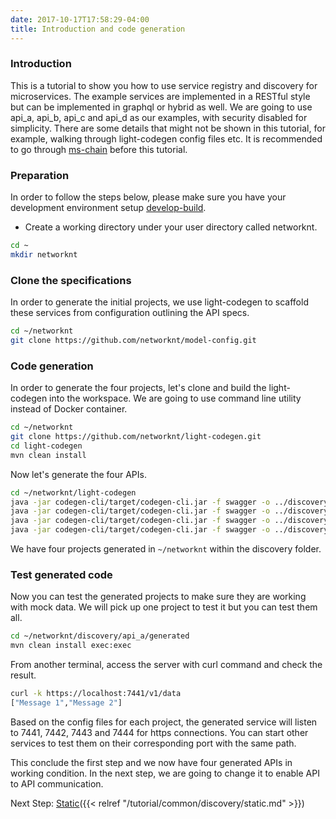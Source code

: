 ```yaml
---
date: 2017-10-17T17:58:29-04:00
title: Introduction and code generation
---
```


### Introduction

This is a tutorial to show you how to use service registry and discovery
for microservices. The example services are implemented in a RESTful style but
can be implemented in graphql or hybrid as well. We are going to use 
api_a, api_b, api_c and api_d as our examples, with security disabled for 
simplicity. There are some details that might not be shown in this tutorial, 
for example, walking through light-codegen config files etc.
It is recommended to go through [ms-chain][] before this tutorial. 

### Preparation

In order to follow the steps below, please make sure you have your 
development environment setup [develop-build][].

* Create a working directory under your user directory called networknt.

```bash
cd ~
mkdir networknt
```

### Clone the specifications

In order to generate the initial projects, we use light-codegen to scaffold
these services from configuration outlining the API specs.

```bash
cd ~/networknt
git clone https://github.com/networknt/model-config.git
```

### Code generation

In order to generate the four projects, let's clone and build the light-codegen 
into the workspace. We are going to use command line utility instead of Docker container.

```bash
cd ~/networknt
git clone https://github.com/networknt/light-codegen.git
cd light-codegen
mvn clean install
```

Now let's generate the four APIs.

```bash
cd ~/networknt/light-codegen
java -jar codegen-cli/target/codegen-cli.jar -f swagger -o ../discovery/api_a/generated -m ../model-config/rest/swagger/api_a/1.0.0/swagger.json -c ../model-config/rest/swagger/api_a/1.0.0/config.json
java -jar codegen-cli/target/codegen-cli.jar -f swagger -o ../discovery/api_b/generated -m ../model-config/rest/swagger/api_b/1.0.0/swagger.json -c ../model-config/rest/swagger/api_b/1.0.0/config.json
java -jar codegen-cli/target/codegen-cli.jar -f swagger -o ../discovery/api_c/generated -m ../model-config/rest/swagger/api_c/1.0.0/swagger.json -c ../model-config/rest/swagger/api_c/1.0.0/config.json
java -jar codegen-cli/target/codegen-cli.jar -f swagger -o ../discovery/api_d/generated -m ../model-config/rest/swagger/api_d/1.0.0/swagger.json -c ../model-config/rest/swagger/api_d/1.0.0/config.json

```

We have four projects generated in `~/networknt` within the discovery folder. 

### Test generated code

Now you can test the generated projects to make sure they are working with mock
data. We will pick up one project to test it but you can test them all.

```bash
cd ~/networknt/discovery/api_a/generated
mvn clean install exec:exec
```

From another terminal, access the server with curl command and check the result.

```bash
curl -k https://localhost:7441/v1/data
["Message 1","Message 2"]
```

Based on the config files for each project, the generated service will listen to
7441, 7442, 7443 and 7444 for https connections. You can start other services to test
them on their corresponding port with the same path.

This conclude the first step and we now have four generated APIs in working condition.
In the next step, we are going to change it to enable API to API communication.

Next Step: [Static]({{< relref "/tutorial/common/discovery/static.md" >}})

[ms-chain]: /tutorial/rest/swagger/ms-chain/
[static]: /tutorial/common/discovery/static/
[develop-build]: /development/develop-build/